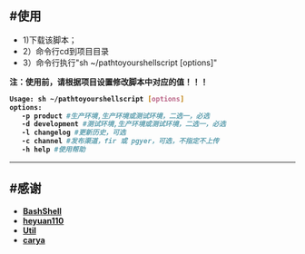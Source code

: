 #使用
-----------

- 1)下载该脚本；
- 2）命令行cd到项目目录
- 3）命令行执行"sh ~/pathtoyourshellscript [options]"

<strong>注：使用前，请根据项目设置修改脚本中对应的值！！！<strong>


```sh
Usage: sh ~/pathtoyourshellscript [options]
options:
   -p product #生产环境,生产环境或测试环境，二选一，必选
   -d development #测试环境,生产环境或测试环境，二选一，必选
   -l changelog #更新历史，可选
   -c channel #发布渠道，fir 或 pgyer，可选，不指定不上传
   -h help #使用帮助
```

-----------

#感谢
-----------
- [BashShell](https://github.com/heyuan110/BashShell)
- [heyuan110](https://github.com/heyuan110)
- [Util](https://github.com/carya/Util)
- [carya](https://github.com/carya)
